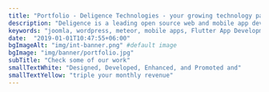 ```yaml
---
title: "Portfolio - Deligence Technologies - your growing technology partner"
description: "Deligence is a leading open source web and mobile app development company in Delhi India. Here, you can see our work portfolio and projects using latest technologies."
keywords: "joomla, wordpress, meteor, mobile apps, Flutter App Development"
date:  "2019-01-01T10:47:55+06:00"
bgImageAlt: "img/int-banner.png" #default image
bgImage: "img/banner/portfolio.jpg" 
subTitle: "Check some of our work"
smallTextWhite: "Designed, Developed, Enhanced, and Promoted and"
smallTextYellow: "triple your monthly revenue"
---
```

